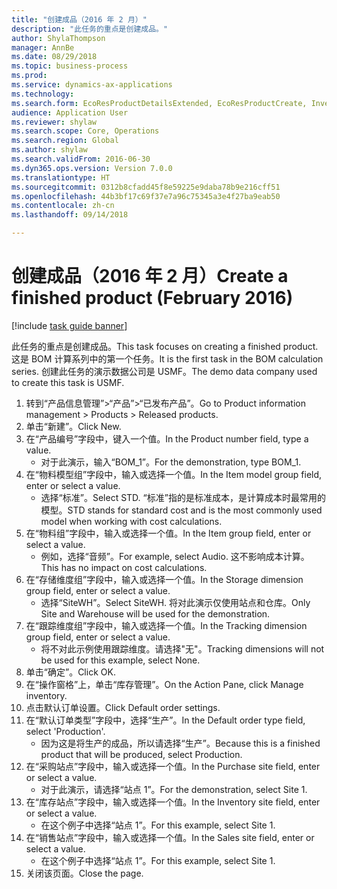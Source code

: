 ```yaml
--- 
title: "创建成品（2016 年 2 月）"
description: "此任务的重点是创建成品。"
author: ShylaThompson
manager: AnnBe
ms.date: 08/29/2018
ms.topic: business-process
ms.prod: 
ms.service: dynamics-ax-applications
ms.technology: 
ms.search.form: EcoResProductDetailsExtended, EcoResProductCreate, InventItemOrderSetup
audience: Application User
ms.reviewer: shylaw
ms.search.scope: Core, Operations
ms.search.region: Global
ms.author: shylaw
ms.search.validFrom: 2016-06-30
ms.dyn365.ops.version: Version 7.0.0
ms.translationtype: HT
ms.sourcegitcommit: 0312b8cfadd45f8e59225e9daba78b9e216cff51
ms.openlocfilehash: 44b3bf17c69f37e7a96c75345a3e4f27ba9eab50
ms.contentlocale: zh-cn
ms.lasthandoff: 09/14/2018

---
```

# <a name="create-a-finished-product-february-2016"></a><span data-ttu-id="d7cfa-103">创建成品（2016 年 2 月）</span><span class="sxs-lookup"><span data-stu-id="d7cfa-103">Create a finished product (February 2016)</span></span>

[!include [task guide banner](../../includes/task-guide-banner.md)]

<span data-ttu-id="d7cfa-104">此任务的重点是创建成品。</span><span class="sxs-lookup"><span data-stu-id="d7cfa-104">This task focuses on creating a finished product.</span></span> <span data-ttu-id="d7cfa-105">这是 BOM 计算系列中的第一个任务。</span><span class="sxs-lookup"><span data-stu-id="d7cfa-105">It is the first task in the BOM calculation series.</span></span> <span data-ttu-id="d7cfa-106">创建此任务的演示数据公司是 USMF。</span><span class="sxs-lookup"><span data-stu-id="d7cfa-106">The demo data company used to create this task is USMF.</span></span>

1. <span data-ttu-id="d7cfa-107">转到“产品信息管理”>“产品”>“已发布产品”。</span><span class="sxs-lookup"><span data-stu-id="d7cfa-107">Go to Product information management > Products > Released products.</span></span>
2. <span data-ttu-id="d7cfa-108">单击“新建”。</span><span class="sxs-lookup"><span data-stu-id="d7cfa-108">Click New.</span></span>
3. <span data-ttu-id="d7cfa-109">在“产品编号”字段中，键入一个值。</span><span class="sxs-lookup"><span data-stu-id="d7cfa-109">In the Product number field, type a value.</span></span>
    * <span data-ttu-id="d7cfa-110">对于此演示，输入“BOM_1”。</span><span class="sxs-lookup"><span data-stu-id="d7cfa-110">For the demonstration, type BOM_1.</span></span>  
4. <span data-ttu-id="d7cfa-111">在“物料模型组”字段中，输入或选择一个值。</span><span class="sxs-lookup"><span data-stu-id="d7cfa-111">In the Item model group field, enter or select a value.</span></span>
    * <span data-ttu-id="d7cfa-112">选择“标准”。</span><span class="sxs-lookup"><span data-stu-id="d7cfa-112">Select STD.</span></span> <span data-ttu-id="d7cfa-113">“标准”指的是标准成本，是计算成本时最常用的模型。</span><span class="sxs-lookup"><span data-stu-id="d7cfa-113">STD stands for standard cost and is the most commonly used model when working with cost calculations.</span></span>  
5. <span data-ttu-id="d7cfa-114">在“物料组”字段中，输入或选择一个值。</span><span class="sxs-lookup"><span data-stu-id="d7cfa-114">In the Item group field, enter or select a value.</span></span>
    * <span data-ttu-id="d7cfa-115">例如，选择“音频”。</span><span class="sxs-lookup"><span data-stu-id="d7cfa-115">For example, select Audio.</span></span> <span data-ttu-id="d7cfa-116">这不影响成本计算。</span><span class="sxs-lookup"><span data-stu-id="d7cfa-116">This has no impact on cost calculations.</span></span>  
6. <span data-ttu-id="d7cfa-117">在“存储维度组”字段中，输入或选择一个值。</span><span class="sxs-lookup"><span data-stu-id="d7cfa-117">In the Storage dimension group field, enter or select a value.</span></span>
    * <span data-ttu-id="d7cfa-118">选择“SiteWH”。</span><span class="sxs-lookup"><span data-stu-id="d7cfa-118">Select SiteWH.</span></span> <span data-ttu-id="d7cfa-119">将对此演示仅使用站点和仓库。</span><span class="sxs-lookup"><span data-stu-id="d7cfa-119">Only Site and Warehouse will be used for the demonstration.</span></span>  
7. <span data-ttu-id="d7cfa-120">在“跟踪维度组”字段中，输入或选择一个值。</span><span class="sxs-lookup"><span data-stu-id="d7cfa-120">In the Tracking dimension group field, enter or select a value.</span></span>
    * <span data-ttu-id="d7cfa-121">将不对此示例使用跟踪维度。请选择"无"。</span><span class="sxs-lookup"><span data-stu-id="d7cfa-121">Tracking dimensions will not be used for this example, select None.</span></span>  
8. <span data-ttu-id="d7cfa-122">单击“确定”。</span><span class="sxs-lookup"><span data-stu-id="d7cfa-122">Click OK.</span></span>
9. <span data-ttu-id="d7cfa-123">在“操作窗格”上，单击“库存管理”。</span><span class="sxs-lookup"><span data-stu-id="d7cfa-123">On the Action Pane, click Manage inventory.</span></span>
10. <span data-ttu-id="d7cfa-124">点击默认订单设置。</span><span class="sxs-lookup"><span data-stu-id="d7cfa-124">Click Default order settings.</span></span>
11. <span data-ttu-id="d7cfa-125">在“默认订单类型”字段中，选择“生产”。</span><span class="sxs-lookup"><span data-stu-id="d7cfa-125">In the Default order type field, select 'Production'.</span></span>
    * <span data-ttu-id="d7cfa-126">因为这是将生产的成品，所以请选择“生产”。</span><span class="sxs-lookup"><span data-stu-id="d7cfa-126">Because this is a finished product that will be produced, select Production.</span></span>  
12. <span data-ttu-id="d7cfa-127">在“采购站点”字段中，输入或选择一个值。</span><span class="sxs-lookup"><span data-stu-id="d7cfa-127">In the Purchase site field, enter or select a value.</span></span>
    * <span data-ttu-id="d7cfa-128">对于此演示，请选择“站点 1”。</span><span class="sxs-lookup"><span data-stu-id="d7cfa-128">For the demonstration, select Site 1.</span></span>  
13. <span data-ttu-id="d7cfa-129">在“库存站点”字段中，输入或选择一个值。</span><span class="sxs-lookup"><span data-stu-id="d7cfa-129">In the Inventory site field, enter or select a value.</span></span>
    * <span data-ttu-id="d7cfa-130">在这个例子中选择“站点 1”。</span><span class="sxs-lookup"><span data-stu-id="d7cfa-130">For this example, select Site 1.</span></span>  
14. <span data-ttu-id="d7cfa-131">在“销售站点”字段中，输入或选择一个值。</span><span class="sxs-lookup"><span data-stu-id="d7cfa-131">In the Sales site field, enter or select a value.</span></span>
    * <span data-ttu-id="d7cfa-132">在这个例子中选择“站点 1”。</span><span class="sxs-lookup"><span data-stu-id="d7cfa-132">For this example, select Site 1.</span></span>  
15. <span data-ttu-id="d7cfa-133">关闭该页面。</span><span class="sxs-lookup"><span data-stu-id="d7cfa-133">Close the page.</span></span>


